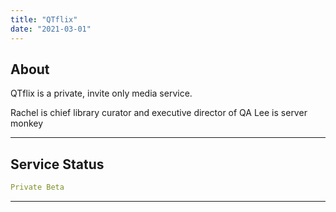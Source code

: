 ```yaml
---
title: "QTflix"
date: "2021-03-01"
---
```


## About

QTflix is a private, invite only media service.

Rachel is chief library curator and executive director of QA
Lee is server monkey

---
## Service Status
```yaml
Private Beta
```
---
